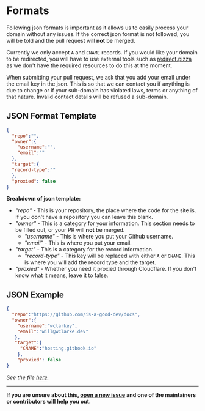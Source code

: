# Formats

Following json formats is important as it allows us to easily process your domain without any issues. If the correct json format is not followed, you will be told and the pull request will **not** be merged. 

Currently we only accept `A` and `CNAME` records. If you would like your domain to be redirected, you will have to use external tools such as [redirect.pizza](https://redirect.pizza/) as we don't have the required resources to do this at the moment. 

When submitting your pull request, we ask that you add your email under the email key in the json. This is so that we can contact you if anything is due to change or if your sub-domain has violated laws, terms or anything of that nature. Invalid contact details will be refused a sub-domain. 

## JSON Format Template

```json
{
  "repo":"", 
  "owner":{
    "username":"",
    "email":""
  },
  "target":{
  "record-type":""
  },
  "proxied": false
}
```
**Breakdown of json template:**
- *"repo"* - This is your repository, the place where the code for the site is. If you don't have a repository you can leave this blank.
- *"owner"* - This is a category for your information. This section needs to be filled out, or your PR will **not** be merged.
  - *"username"* - This is where you put your Github username. 
  - *"email"* - This is where you put your email.
- *"target"* - This is a category for the record information. 
  - *"record-type"* - This key will be replaced with either  `A` or `CNAME`. This is where you will add the record type and the target. 
- *"proxied"* - Whether you need it proxied through Cloudflare. If you don't know what it means, leave it to false.

## JSON Example 
```json
{
  "repo":"https://github.com/is-a-good-dev/docs",
  "owner":{
    "username":"wclarkey",
    "email":"will@wclarke.dev"
   },
   "target":{
     "CNAME":"hosting.gitbook.io"
    },
    "proxied": false
}
```
*See the file [here](https://github.com/is-a-good-dev/Register/blob/main/sub-logs/docs.json).*

---
**If you are unsure about this, [open a new issue](https://github.com/is-a-good-dev/Register/issues/new) and one of the maintainers or contributors will help you out.**
